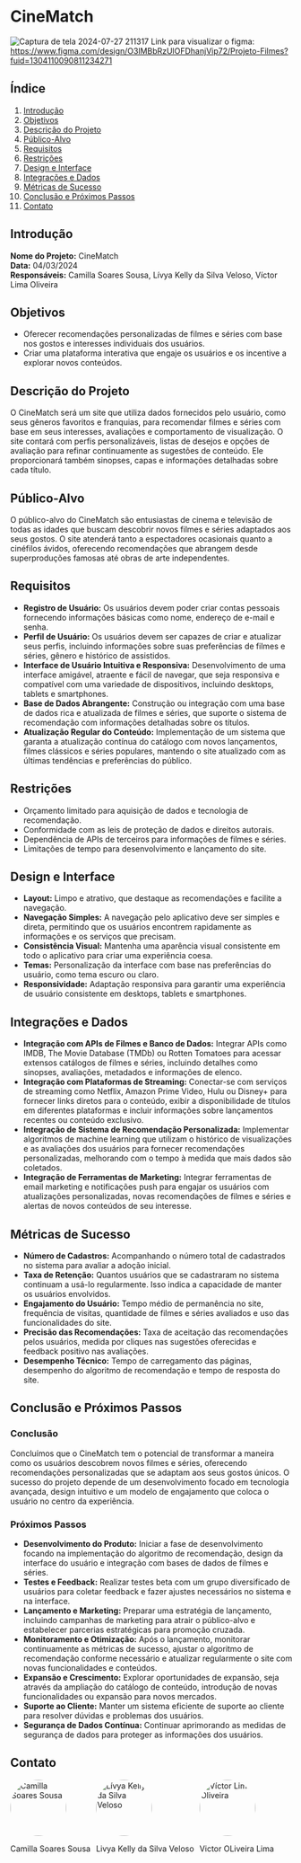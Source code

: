 # CineMatch

![Captura de tela 2024-07-27 211317](https://github.com/user-attachments/assets/ef25c29f-7e84-4aec-8b38-6976dd108a94)
Link para visualizar o figma: https://www.figma.com/design/O3lMBbRzUlOFDhanjVip72/Projeto-Filmes?fuid=1304110090811234271
## Índice

1. [Introdução](#introdução)
2. [Objetivos](#objetivos)
3. [Descrição do Projeto](#descrição-do-projeto)
4. [Público-Alvo](#público-alvo)
5. [Requisitos](#requisitos)
6. [Restrições](#restrições)
7. [Design e Interface](#design-e-interface)
8. [Integrações e Dados](#integrações-e-dados)
9. [Métricas de Sucesso](#métricas-de-sucesso)
10. [Conclusão e Próximos Passos](#conclusão-e-próximos-passos)
11. [Contato](#contato)

## Introdução

**Nome do Projeto:** CineMatch  
**Data:** 04/03/2024  
**Responsáveis:** Camilla Soares Sousa, Lívya Kelly da Silva Veloso, Víctor Lima Oliveira

## Objetivos

- Oferecer recomendações personalizadas de filmes e séries com base nos gostos e interesses individuais dos usuários.
- Criar uma plataforma interativa que engaje os usuários e os incentive a explorar novos conteúdos.

## Descrição do Projeto

O CineMatch será um site que utiliza dados fornecidos pelo usuário, como seus gêneros favoritos e franquias, para recomendar filmes e séries com base em seus interesses, avaliações e comportamento de visualização. O site contará com perfis personalizáveis, listas de desejos e opções de avaliação para refinar continuamente as sugestões de conteúdo. Ele proporcionará também sinopses, capas e informações detalhadas sobre cada título.

## Público-Alvo

O público-alvo do CineMatch são entusiastas de cinema e televisão de todas as idades que buscam descobrir novos filmes e séries adaptados aos seus gostos. O site atenderá tanto a espectadores ocasionais quanto a cinéfilos ávidos, oferecendo recomendações que abrangem desde superproduções famosas até obras de arte independentes.

## Requisitos

- **Registro de Usuário:** Os usuários devem poder criar contas pessoais fornecendo informações básicas como nome, endereço de e-mail e senha.
- **Perfil de Usuário:** Os usuários devem ser capazes de criar e atualizar seus perfis, incluindo informações sobre suas preferências de filmes e séries, gênero e histórico de assistidos.
- **Interface de Usuário Intuitiva e Responsiva:** Desenvolvimento de uma interface amigável, atraente e fácil de navegar, que seja responsiva e compatível com uma variedade de dispositivos, incluindo desktops, tablets e smartphones.
- **Base de Dados Abrangente:** Construção ou integração com uma base de dados rica e atualizada de filmes e séries, que suporte o sistema de recomendação com informações detalhadas sobre os títulos.
- **Atualização Regular do Conteúdo:** Implementação de um sistema que garanta a atualização contínua do catálogo com novos lançamentos, filmes clássicos e séries populares, mantendo o site atualizado com as últimas tendências e preferências do público.

## Restrições

- Orçamento limitado para aquisição de dados e tecnologia de recomendação.
- Conformidade com as leis de proteção de dados e direitos autorais.
- Dependência de APIs de terceiros para informações de filmes e séries.
- Limitações de tempo para desenvolvimento e lançamento do site.

## Design e Interface

- **Layout:** Limpo e atrativo, que destaque as recomendações e facilite a navegação.
- **Navegação Simples:** A navegação pelo aplicativo deve ser simples e direta, permitindo que os usuários encontrem rapidamente as informações e os serviços que precisam.
- **Consistência Visual:** Mantenha uma aparência visual consistente em todo o aplicativo para criar uma experiência coesa.
- **Temas:** Personalização da interface com base nas preferências do usuário, como tema escuro ou claro.
- **Responsividade:** Adaptação responsiva para garantir uma experiência de usuário consistente em desktops, tablets e smartphones.

## Integrações e Dados

- **Integração com APIs de Filmes e Banco de Dados:** Integrar APIs como IMDB, The Movie Database (TMDb) ou Rotten Tomatoes para acessar extensos catálogos de filmes e séries, incluindo detalhes como sinopses, avaliações, metadados e informações de elenco.
- **Integração com Plataformas de Streaming:** Conectar-se com serviços de streaming como Netflix, Amazon Prime Video, Hulu ou Disney+ para fornecer links diretos para o conteúdo, exibir a disponibilidade de títulos em diferentes plataformas e incluir informações sobre lançamentos recentes ou conteúdo exclusivo.
- **Integração de Sistema de Recomendação Personalizada:** Implementar algoritmos de machine learning que utilizam o histórico de visualizações e as avaliações dos usuários para fornecer recomendações personalizadas, melhorando com o tempo à medida que mais dados são coletados.
- **Integração de Ferramentas de Marketing:** Integrar ferramentas de email marketing e notificações push para engajar os usuários com atualizações personalizadas, novas recomendações de filmes e séries e alertas de novos conteúdos de seu interesse.

## Métricas de Sucesso

- **Número de Cadastros:** Acompanhando o número total de cadastrados no sistema para avaliar a adoção inicial.
- **Taxa de Retenção:** Quantos usuários que se cadastraram no sistema continuam a usá-lo regularmente. Isso indica a capacidade de manter os usuários envolvidos.
- **Engajamento do Usuário:** Tempo médio de permanência no site, frequência de visitas, quantidade de filmes e séries avaliados e uso das funcionalidades do site.
- **Precisão das Recomendações:** Taxa de aceitação das recomendações pelos usuários, medida por cliques nas sugestões oferecidas e feedback positivo nas avaliações.
- **Desempenho Técnico:** Tempo de carregamento das páginas, desempenho do algoritmo de recomendação e tempo de resposta do site.

## Conclusão e Próximos Passos

### Conclusão

Concluímos que o CineMatch tem o potencial de transformar a maneira como os usuários descobrem novos filmes e séries, oferecendo recomendações personalizadas que se adaptam aos seus gostos únicos. O sucesso do projeto depende de um desenvolvimento focado em tecnologia avançada, design intuitivo e um modelo de engajamento que coloca o usuário no centro da experiência.

### Próximos Passos

- **Desenvolvimento do Produto:** Iniciar a fase de desenvolvimento focando na implementação do algoritmo de recomendação, design da interface do usuário e integração com bases de dados de filmes e séries.
- **Testes e Feedback:** Realizar testes beta com um grupo diversificado de usuários para coletar feedback e fazer ajustes necessários no sistema e na interface.
- **Lançamento e Marketing:** Preparar uma estratégia de lançamento, incluindo campanhas de marketing para atrair o público-alvo e estabelecer parcerias estratégicas para promoção cruzada.
- **Monitoramento e Otimização:** Após o lançamento, monitorar continuamente as métricas de sucesso, ajustar o algoritmo de recomendação conforme necessário e atualizar regularmente o site com novas funcionalidades e conteúdos.
- **Expansão e Crescimento:** Explorar oportunidades de expansão, seja através da ampliação do catálogo de conteúdo, introdução de novas funcionalidades ou expansão para novos mercados.
- **Suporte ao Cliente:** Manter um sistema eficiente de suporte ao cliente para resolver dúvidas e problemas dos usuários.
- **Segurança de Dados Contínua:** Continuar aprimorando as medidas de segurança de dados para proteger as informações dos usuários.

## Contato

<div style="display: flex; flex-wrap: wrap; gap: 10px;">
  <div>
    <img src="https://github.com/SeuUsuario/SeuRepositorio/blob/main/imagens/camilla.jpg" alt="Camilla Soares Sousa" style="border-radius: 50%; width: 100px;">
    <p>Camilla Soares Sousa</p>
  </div>
  <div>
    <img src="https://github.com/VictorLiimaa/fotos/blob/main/Imagem%20do%20WhatsApp%20de%202024-07-26%20%C3%A0(s)%2014.34.46_c3b2c65d.jpg" alt="Lívya Kelly da Silva Veloso" style="border-radius: 50%; width: 100px;">
    <p>Livya Kelly da Silva Veloso</p>
  </div>
  <div>
    <img src="https://github.com/VictorLiimaa/fotos/blob/main/Imagem%20do%20WhatsApp%20de%202024-07-27%20%C3%A0(s)%2021.25.21_027e76e6.jpg" alt="Víctor Lima Oliveira" style="border-radius: 50%; width: 100px;">
    <p>Victor OLiveira Lima</p>
  </div>
</div>
